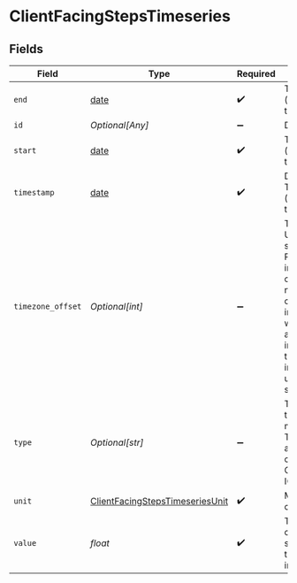 # ClientFacingStepsTimeseries


## Fields

| Field                                                                                                                                                                                 | Type                                                                                                                                                                                  | Required                                                                                                                                                                              | Description                                                                                                                                                                           |
| ------------------------------------------------------------------------------------------------------------------------------------------------------------------------------------- | ------------------------------------------------------------------------------------------------------------------------------------------------------------------------------------- | ------------------------------------------------------------------------------------------------------------------------------------------------------------------------------------- | ------------------------------------------------------------------------------------------------------------------------------------------------------------------------------------- |
| `end`                                                                                                                                                                                 | [date](https://docs.python.org/3/library/datetime.html#date-objects)                                                                                                                  | :heavy_check_mark:                                                                                                                                                                    | The end time (exclusive) of the interval.                                                                                                                                             |
| `id`                                                                                                                                                                                  | *Optional[Any]*                                                                                                                                                                       | :heavy_minus_sign:                                                                                                                                                                    | Deprecated                                                                                                                                                                            |
| `start`                                                                                                                                                                               | [date](https://docs.python.org/3/library/datetime.html#date-objects)                                                                                                                  | :heavy_check_mark:                                                                                                                                                                    | The start time (inclusive) of the interval.                                                                                                                                           |
| `timestamp`                                                                                                                                                                           | [date](https://docs.python.org/3/library/datetime.html#date-objects)                                                                                                                  | :heavy_check_mark:                                                                                                                                                                    | Depracated. The start time (inclusive) of the interval.                                                                                                                               |
| `timezone_offset`                                                                                                                                                                     | *Optional[int]*                                                                                                                                                                       | :heavy_minus_sign:                                                                                                                                                                    | Time zone UTC offset in seconds. Positive offset indicates east of UTC; negative offset indicates west of UTC; and null indicates the time zone information is unavailable at source. |
| `type`                                                                                                                                                                                | *Optional[str]*                                                                                                                                                                       | :heavy_minus_sign:                                                                                                                                                                    | The reading type of the measurement. This is applicable only to Cholesterol, IGG and IGE.                                                                                             |
| `unit`                                                                                                                                                                                | [ClientFacingStepsTimeseriesUnit](../../models/shared/clientfacingstepstimeseriesunit.md)                                                                                             | :heavy_check_mark:                                                                                                                                                                    | Measured in counts                                                                                                                                                                    |
| `value`                                                                                                                                                                               | *float*                                                                                                                                                                               | :heavy_check_mark:                                                                                                                                                                    | The number of steps sampled at the time or interval::count                                                                                                                            |